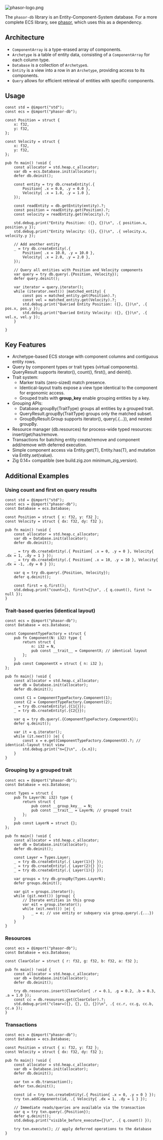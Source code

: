 
![phasor-logo.png](docs/phasor-logo.png)

The `phasor-db` library is an Entity-Component-System database. For a more complete ECS library, see [phasor](https://github.com/b33j0r/phasor), which uses this as a dependency.

## Architecture

- `ComponentArray` is a type-erased array of components.
- `Archetype` is a table of entity data, consisting of a `ComponentArray` for each column type.
- `Database` is a collection of `Archetype`s.
- `Entity` is a view into a row in an `Archetype`, providing access to its components.
- `Query` allows for efficient retrieval of entities with specific components.

## Usage

```zig
const std = @import("std");
const ecs = @import("phasor-db");

const Position = struct {
    x: f32,
    y: f32,
};

const Velocity = struct {
    x: f32,
    y: f32,
};

pub fn main() !void {
    const allocator = std.heap.c_allocator;
    var db = ecs.Database.init(allocator);
    defer db.deinit();

    const entity = try db.createEntity(.{
        Position{ .x = 0.0, .y = 0.0 },
        Velocity{ .x = 1.0, .y = 1.0 },
    });

    const readEntity = db.getEntity(entity).?;
    const position = readEntity.get(Position).?;
    const velocity = readEntity.get(Velocity).?;

    std.debug.print("Entity Position: ({}, {})\n", .{ position.x, position.y });
    std.debug.print("Entity Velocity: ({}, {})\n", .{ velocity.x, velocity.y });

    // Add another entity
    _ = try db.createEntity(.{
        Position{ .x = 10.0, .y = 10.0 },
        Velocity{ .x = 2.0, .y = 2.0 },
    });

    // Query all entities with Position and Velocity components
    var query = try db.query(.{Position, Velocity});
    defer query.deinit();

    var iterator = query.iterator();
    while (iterator.next()) |matched_entity| {
        const pos = matched_entity.get(Position).?;
        const vel = matched_entity.get(Velocity).?;
        std.debug.print("Queried Entity Position: ({}, {})\n", .{ pos.x, pos.y });
        std.debug.print("Queried Entity Velocity: ({}, {})\n", .{ vel.x, vel.y });
    }

}
```


## Key Features

- Archetype-based ECS storage with component columns and contiguous entity rows.
- Query by component types or trait types (virtual components). QueryResult supports iterator(), count(), first(), and deinit().
- Trait system:
  - Marker traits (zero-sized) match presence.
  - Identical-layout traits expose a view type identical to the component for ergonomic access.
  - Grouped traits with __group_key__ enable grouping entities by a key.
- Grouping APIs:
  - Database.groupBy(TraitType) groups all entities by a grouped trait.
  - QueryResult.groupBy(TraitType) groups only the matched subset.
  - GroupByResult.Group supports iterator(), query(.{...}), and nested groupBy.
- Resource manager (db.resources) for process-wide typed resources: insert/get/has/remove.
- Transactions for batching entity create/remove and component add/remove with deferred execution.
- Simple component access via Entity.get(T), Entity.has(T), and mutation via Entity.set(value).
- Zig 0.14+ compatible (see build.zig.zon minimum_zig_version).

## Additional Examples

### Using count and first on query results
```zig
const std = @import("std");
const ecs = @import("phasor-db");
const Database = ecs.Database;

const Position = struct { x: f32, y: f32 };
const Velocity = struct { dx: f32, dy: f32 };

pub fn main() !void {
    const allocator = std.heap.c_allocator;
    var db = Database.init(allocator);
    defer db.deinit();

    _ = try db.createEntity(.{ Position{ .x = 0, .y = 0 }, Velocity{ .dx = 1, .dy = 1 } });
    _ = try db.createEntity(.{ Position{ .x = 10, .y = 10 }, Velocity{ .dx = -1, .dy = 0 } });

    var q = try db.query(.{Position, Velocity});
    defer q.deinit();

    const first = q.first();
    std.debug.print("count={}, first?={}\n", .{ q.count(), first != null });
}
```

### Trait-based queries (identical layout)
```zig
const ecs = @import("phasor-db");
const Database = ecs.Database;

const ComponentTypeFactory = struct {
    pub fn Component(N: i32) type {
        return struct {
            n: i32 = N,
            pub const __trait__ = ComponentX; // identical layout
        };
    }
    pub const ComponentX = struct { n: i32 };
};

pub fn main() !void {
    const allocator = std.heap.c_allocator;
    var db = Database.init(allocator);
    defer db.deinit();

    const C1 = ComponentTypeFactory.Component(1);
    const C2 = ComponentTypeFactory.Component(2);
    _ = try db.createEntity(.{C1{}});
    _ = try db.createEntity(.{C2{}});

    var q = try db.query(.{ComponentTypeFactory.ComponentX});
    defer q.deinit();

    var it = q.iterator();
    while (it.next()) |e| {
        const x = e.get(ComponentTypeFactory.ComponentX).?; // identical-layout trait view
        std.debug.print("n={}\n", .{x.n});
    }
}
```

### Grouping by a grouped trait
```zig
const ecs = @import("phasor-db");
const Database = ecs.Database;

const Types = struct {
    pub fn Layer(N: i32) type {
        return struct {
            pub const __group_key__ = N;
            pub const __trait__ = LayerN; // grouped trait
        };
    }
    pub const LayerN = struct {};
};

pub fn main() !void {
    const allocator = std.heap.c_allocator;
    var db = Database.init(allocator);
    defer db.deinit();

    const Layer = Types.Layer;
    _ = try db.createEntity(.{ Layer(1){} });
    _ = try db.createEntity(.{ Layer(2){} });
    _ = try db.createEntity(.{ Layer(1){} });

    var groups = try db.groupBy(Types.LayerN);
    defer groups.deinit();

    var git = groups.iterator();
    while (git.next()) |group| {
        // Iterate entities in this group
        var eit = group.iterator();
        while (eit.next()) |e| {
            _ = e; // use entity or subquery via group.query(.{...})
        }
    }
}
```

### Resources
```zig
const ecs = @import("phasor-db");
const Database = ecs.Database;

const ClearColor = struct { r: f32, g: f32, b: f32, a: f32 };

pub fn main() !void {
    const allocator = std.heap.c_allocator;
    var db = Database.init(allocator);
    defer db.deinit();

    try db.resources.insert(ClearColor{ .r = 0.1, .g = 0.2, .b = 0.3, .a = 1.0 });
    const cc = db.resources.get(ClearColor).?;
    std.debug.print("clear=({}, {}, {}, {})\n", .{ cc.r, cc.g, cc.b, cc.a });
}
```

### Transactions
```zig
const ecs = @import("phasor-db");
const Database = ecs.Database;

const Position = struct { x: f32, y: f32 };
const Velocity = struct { dx: f32, dy: f32 };

pub fn main() !void {
    const allocator = std.heap.c_allocator;
    var db = Database.init(allocator);
    defer db.deinit();

    var txn = db.transaction();
    defer txn.deinit();

    const id = try txn.createEntity(.{ Position{ .x = 0, .y = 0 } });
    try txn.addComponents(id, .{ Velocity{ .dx = 1, .dy = 1 } });

    // Immediate reads/queries are available via the transaction
    var q = try txn.query(.{Position});
    defer q.deinit();
    std.debug.print("visible_before_execute={}\n", .{ q.count() });

    try txn.execute(); // apply deferred operations to the database
}
```
